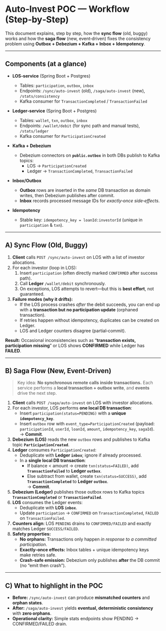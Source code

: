 # Auto‑Invest POC — Workflow (Step‑by‑Step)

This document explains, step by step, how the **sync flow** (old, buggy) works and how the **saga flow** (new, event‑driven) fixes the consistency problem using **Outbox + Debezium + Kafka + Inbox + Idempotency**.

---

## Components (at a glance)

- **LOS‑service** (Spring Boot + Postgres)
  - Tables: `participation`, `outbox`, `inbox`
  - Endpoints: `/sync/auto-invest` (old), `/saga/auto-invest` (new), `/stats/consistency`
  - Kafka consumer for `TransactionCompleted` / `TransactionFailed`

- **Ledger‑service** (Spring Boot + Postgres)
  - Tables: `wallet`, `txn`, `outbox`, `inbox`
  - Endpoints: `/wallet/debit` (for sync path and manual tests), `/stats/ledger`
  - Kafka consumer for `ParticipationCreated`

- **Kafka + Debezium**
  - Debezium connectors on **`public.outbox`** in both DBs publish to Kafka topics:
    - LOS → `ParticipationCreated`
    - Ledger → `TransactionCompleted`, `TransactionFailed`

- **Inbox/Outbox**
  - **Outbox** rows are inserted in the *same* DB transaction as domain writes, then Debezium publishes after commit.
  - **Inbox** records processed message IDs for *exactly‑once side‑effects*.

- **Idempotency**
  - Stable key: `idempotency_key = loanId:investorId` (unique in `participation` & `txn`).

---

## A) Sync Flow (Old, Buggy)

1. **Client** calls `POST /sync/auto-invest` on LOS with a list of investor allocations.
2. For each investor (loop in LOS):
   1. Insert `participation` (often directly marked `CONFIRMED` after success path).
   2. Call **Ledger** `/wallet/debit` synchronously.
   3. On exceptions, LOS attempts to revert—but this is **best effort**, not guaranteed.
3. **Failure modes (why it drifts):**
   - If the LOS process crashes *after* the debit succeeds, you can end up with a **transaction but no participation update** (orphaned transaction).
   - If retries happen without idempotency, duplicates can be created on Ledger.
   - LOS and Ledger counters disagree (partial‑commit).

**Result:** Occasional inconsistencies such as “**transaction exists, participation missing**” or LOS shows **CONFIRMED** while Ledger has **FAILED**.

---

## B) Saga Flow (New, Event‑Driven)

> Key idea: **No synchronous remote calls inside transactions.** Each service performs a **local transaction + outbox write**, and **events** drive the next step.

1. **Client** calls `POST /saga/auto-invest` on LOS with investor allocations.
2. For each investor, LOS performs **one local DB transaction**:
   - Insert `participation(status=PENDING)` with a **unique `idempotency_key`**.
   - Insert `outbox` row with `event_type=ParticipationCreated` (payload: `participationId`, `userId`, `loanId`, `amount`, `idempotency_key`, `sagaId`).  
   → **Commit**.
3. **Debezium (LOS)** reads the new `outbox` rows and publishes to Kafka topic **`ParticipationCreated`**.
4. **Ledger** consumes `ParticipationCreated`:
   - Deduplicate with **Ledger `inbox`**; ignore if already processed.
   - In a **single local DB transaction**:
     - If balance < amount → create `txn(status=FAILED)`, add **`TransactionFailed`** to **Ledger `outbox`**.
     - Else subtract from wallet, create `txn(status=SUCCESS)`, add **`TransactionCompleted`** to **Ledger `outbox`**.  
     → **Commit**.
5. **Debezium (Ledger)** publishes those outbox rows to Kafka topics **`TransactionCompleted`** or **`TransactionFailed`**.
6. **LOS** consumes the Ledger events:
   - Deduplicate with **LOS `inbox`**.
   - Update `participation` → `CONFIRMED` on `TransactionCompleted`, `FAILED` on `TransactionFailed`.
7. **Counters align**: LOS `PENDING` drains to `CONFIRMED/FAILED` and exactly matches Ledger `SUCCESS/FAILED`.
8. **Safety properties:**
   - **No orphans:** Transactions only happen *in response to a committed participation*.
   - **Exactly‑once effects:** Inbox tables + unique idempotency keys make retries safe.
   - **Crash‑safe emission:** Debezium only publishes **after** the DB commit (no “emit then crash”).

---

## C) What to highlight in the POC

- **Before:** `/sync/auto-invest` can produce **mismatched counters** and **orphan states**.
- **After:** `/saga/auto-invest` yields **eventual, deterministic consistency** with **zero orphans**.
- **Operational clarity:** Simple stats endpoints show PENDING → CONFIRMED/FAILED drain.
